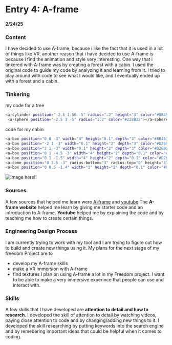 # Entry 4: A-frame
#### 2/24/25

### Content
I have decided to use A-frame, because i like the fact that it is used in a lot of things like VR, another reason that i have decided to use A-frame is because i find the animation and style very interesting. One way that i tinkered with A-frame was by creating a forest with a cabin. I used the original code to guide my code by analyzing it and learning from it. I tried to play around with code to see what I would like, and I eventually ended up with a forest and a cabin.

### Tinkering
my code for a tree
```bash
<a-cylinder position="-2.5 1.50 -5" radius=".2" height="3" color="#8B4513"></a-cylinder>
 <a-sphere position="-2.5 3 -5" radius="1.2" color="#228B22"></a-sphere>
```
code for my cabin
```bash
<a-box position="0 0 -3" width="4" height="0.1" depth="3" color="#8B4513"></a-box>
<a-box position="-2 1 -3" width="0.1" height="2" depth="3" color="#D2691E"></a-box>
<a-box position="2 1 -3" width="0.1" height="2" depth="3" color="#D2691E"></a-box>
<a-box position="0 1 -4.5 -3" width="4" height="2" depth="0.1" color="#D2691E"></a-box>
<a-box position="0 1 -1.5" width="4" height="2" depth="0.1" color="#D2691E"></a-box>
<a-cone position="0 3.5 -3" radius-bottom="3" radius-top="0" height="3" color="#A52A2A"></a-cone>
<a-box position="0 0.5 -1.4" width="1" height="2" depth="0.1" color="#8B4513"></a-box
```
![image here!!](https://github.com/user-attachments/assets/86aae917-8671-47f3-85fa-2644601364a2)
### Sources
A few sources that helped me learn were [A-frame](https://aframe.io/) and [youtube](https://www.youtube.com/) The **A-frame website** helped me learn by giving me starter code and an introduction to A-frame. **Youtube** helped me by explaining the code and by teaching me how to create certain things. 

### Engineering Design Process
I am currently trying to work with my tool and I am trying to figure out how to build and create new things using it. My plans for the next stage of my freedom Project are to
* develop my A-frame skills
* make a VR immersion with A-frame
* find textures
  I plan on using A-frame a lot in my Freedom project.
   I want to be able to make a very immersive experince that people can use and interact with.

### Skills
A few skills that I have developed are **attention to detail and how to research**. I developed the skill of attention to detail by watching videos, paying close attention to code and by changing/adding new things to it. I developed the skill researching by putting keywords into the search engine and by remebering important ideas that could be helpful when it comes to coding.
